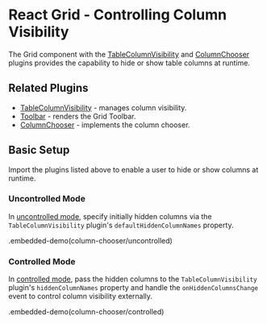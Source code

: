 # React Grid - Controlling Column Visibility

The Grid component with the [TableColumnVisibility](../reference/table-column-visibility.md) and [ColumnChooser](../reference/column-chooser.md) plugins provides the capability to hide or show table columns at runtime.

## Related Plugins

- [TableColumnVisibility](../reference/table-column-visibility.md) - manages column visibility.
- [Toolbar](../reference/toolbar.md) - renders the Grid Toolbar.
- [ColumnChooser](../reference/column-chooser.md) - implements the column chooser.

## Basic Setup

Import the plugins listed above to enable a user to hide or show columns at runtime.

### Uncontrolled Mode

In [uncontrolled mode](controlled-and-uncontrolled-modes.md#uncontrolled-mode), specify initially hidden columns via the `TableColumnVisibility` plugin's `defaultHiddenColumnNames` property.

.embedded-demo(column-chooser/uncontrolled)

### Controlled Mode

In [controlled mode](controlled-and-uncontrolled-modes.md#controlled-mode), pass the hidden columns to the `TableColumnVisibility` plugin's `hiddenColumnNames` property and handle the `onHiddenColumnsChange` event to control column visibility externally.

.embedded-demo(column-chooser/controlled)
